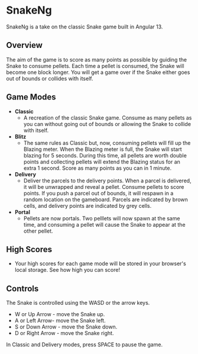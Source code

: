 # SnakeNg

SnakeNg is a take on the classic Snake game built in Angular 13.

## Overview

The aim of the game is to score as many points as possible by guiding the Snake to consume pellets. Each time a pellet is consumed, the Snake will become one block longer.
You will get a game over if the Snake either goes out of bounds or collides with itself.

## Game Modes

- **Classic**
  - A recreation of the classic Snake game. Consume as many pellets as you can without going out of bounds or allowing the Snake to collide with itself.
- **Blitz**
  - The same rules as Classic but, now, consuming pellets will fill up the Blazing meter. When the Blazing meter is full, the Snake will start blazing for 5 seconds. During this time, all pellets are worth double points and collecting pellets will extend the Blazing status for an extra 1 second. Score as many points as you can in 1 minute.
- **Delivery**
  - Deliver the parcels to the delivery points. When a parcel is delivered, it will be unwrapped and reveal a pellet. Consume pellets to score points. If you push a parcel out of bounds, it will respawn in a random location on the gameboard. Parcels are indicated by brown cells, and delivery points are indicated by grey cells.
- **Portal**
  - Pellets are now portals. Two pelllets will now spawn at the same time, and consuming a pellet will cause the Snake to appear at the other pellet.

## High Scores

- Your high scores for each game mode will be stored in your browser's local storage. See how high you can score!

## Controls

The Snake is controlled using the WASD or the arrow keys.

- W or Up Arrow - move the Snake up.
- A or Left Arrow- move the Snake left.
- S or Down Arrow - move the Snake down.
- D or Right Arrow - move the Snake right.

In Classic and Delivery modes, press SPACE to pause the game.
